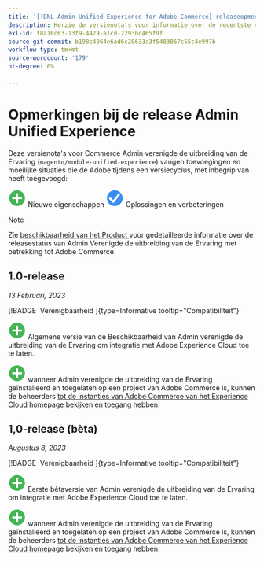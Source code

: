 ```yaml
---
title: '[!DNL Admin Unified Experience for Adobe Commerce] releaseopmerkingen'
description: Herzie de versienota's voor informatie over de recentste versie van de  [!DNL Admin Unified Experience]  uitbreiding voor Commerce.
exl-id: f8a16c63-13f9-4429-a1cd-2293bc465f9f
source-git-commit: b198c4864e6ad6c20633a3f5483067c55c4e997b
workflow-type: tm+mt
source-wordcount: '179'
ht-degree: 0%

---
```


# Opmerkingen bij de release Admin Unified Experience

Deze versienota&#39;s voor Commerce Admin verenigde de uitbreiding van de Ervaring (`magento/module-unified-experience`) vangen toevoegingen en moeilijke situaties die de Adobe tijdens een versiecyclus, met inbegrip van heeft toegevoegd:

![ Nieuwe ](../assets/new.svg) Nieuwe eigenschappen
![ Vaste kwestie ](../assets/fix.svg) Oplossingen en verbeteringen


>[!NOTE]
>
>Zie [ beschikbaarheid van het Product ](https://experienceleague.adobe.com/docs/commerce-operations/release/product-availability.html?lang=nl-NL) voor gedetailleerde informatie over de releasestatus van Admin Verenigde de uitbreiding van de Ervaring met betrekking tot Adobe Commerce.

## 1.0-release

*13 Februari, 2023*

[!BADGE &#x200B; Verenigbaarheid &#x200B;]{type=Informative tooltip="Compatibiliteit"}

![ Nieuwe ](../assets/new.svg) Algemene versie van de Beschikbaarheid van Admin verenigde de uitbreiding van de Ervaring om integratie met Adobe Experience Cloud toe te laten.

![ Nieuw ](../assets/new.svg) wanneer Admin verenigde de uitbreiding van de Ervaring geïnstalleerd en toegelaten op een project van Adobe Commerce is, kunnen de beheerders [ tot de instanties van Adobe Commerce van het Experience Cloud homepage ](admin-unified-experience-integration-overview.md) bekijken en toegang hebben.


## 1,0-release (bèta)

*Augustus 8, 2023*

[!BADGE &#x200B; Verenigbaarheid &#x200B;]{type=Informative tooltip="Compatibiliteit"}

![ Nieuwe ](../assets/new.svg) Eerste bètaversie van Admin verenigde de uitbreiding van de Ervaring om integratie met Adobe Experience Cloud toe te laten.

![ Nieuw ](../assets/new.svg) wanneer Admin verenigde de uitbreiding van de Ervaring geïnstalleerd en toegelaten op een project van Adobe Commerce is, kunnen de beheerders [ tot de instanties van Adobe Commerce van het Experience Cloud homepage ](admin-unified-experience-integration-overview.md) bekijken en toegang hebben.
